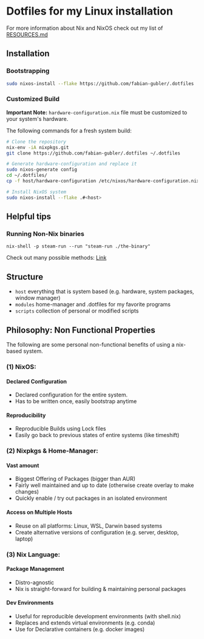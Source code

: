 # Dotfiles for my Linux installation

For more information about Nix and NixOS check out my list of [RESOURCES.md](RESOURCES.md)

## Installation
### Bootstrapping
```bash
sudo nixos-install --flake https://github.com/fabian-gubler/.dotfiles
```

### Customized Build
**Important Note:** `hardware-configuration.nix` file must be customized to your system's hardware. 

The following commands for a fresh system build:

```bash
# Clone the repository
nix-env -iA nixpkgs.git
git clone https://github.com/fabian-gubler/.dotfiles ~/.dotfiles

# Generate hardware-configuration and replace it
sudo nixos-generate config
cd ~/.dotfiles/
cp -f host/hardware-configuration /etc/nixos/hardware-configuration.nix 

# Install NixOS system
sudo nixos-install --flake .#<host>

```
## Helpful tips
### Running Non-Nix binaries
`nix-shell -p steam-run --run "steam-run ./the-binary"`

Check out many possible methods: [Link](https://unix.stackexchange.com/questions/522822/different-methods-to-run-a-non-nixos-executable-on-nixos)

## Structure
- `host` everything that is system based (e.g. hardware, system packages, window manager)
- `modules` home-manager and .dotfiles for my favorite programs
- `scripts` collection of personal or modified scripts

## Philosophy: Non Functional Properties
The following are some personal non-functional benefits of using a nix-based system.

### (1) NixOS:
#### Declared Configuration 
- Declared configuration for the entire system. 
- Has to be written once, easily bootstrap anytime

#### Reproducibility
- Reproducible Builds using Lock files
- Easily go back to previous states of entire systems (like timeshift) 

### (2) Nixpkgs & Home-Manager:
#### Vast amount 
- Biggest Offering of Packages (bigger than AUR)
- Fairly well maintained and up to date (otherwise create overlay to make changes)
- Quickly enable / try out packages in an isolated environment

#### Access on Multiple Hosts 
- Reuse on all platforms: Linux, WSL, Darwin based systems
- Create alternative versions of configuration (e.g. server, desktop, laptop)

### (3) Nix Language:
#### Package Management
- Distro-agnostic 
- Nix is straight-forward for building & maintaining personal packages

#### Dev Environments
- Useful for reproducible development environments (with shell.nix)
- Replaces and extends virtual environments (e.g. conda)
- Use for Declarative containers (e.g. docker images)
